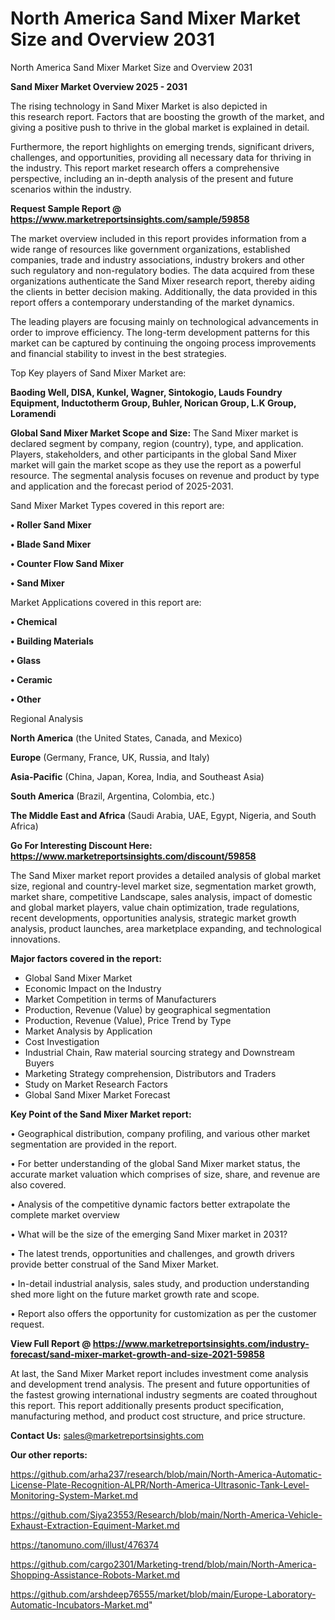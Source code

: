 # North America Sand Mixer Market Size and Overview 2031
 North America Sand Mixer Market Size and Overview 2031

<Strong> Sand Mixer Market Overview 2025 - 2031</strong>

The rising technology in Sand Mixer Market is also depicted in this research report. Factors that are boosting the growth of the market, and giving a positive push to thrive in the global market is explained in detail.

Furthermore, the report highlights on emerging trends, significant drivers, challenges, and opportunities, providing all necessary data for thriving in the industry. This report market research offers a comprehensive perspective, including an in-depth analysis of the present and future scenarios within the industry.

<strong>Request Sample Report @ <a href=https://www.marketreportsinsights.com/sample/59858>https://www.marketreportsinsights.com/sample/59858</a></strong>

The market overview included in this report provides information from a wide range of resources like government organizations, established companies, trade and industry associations, industry brokers and other such regulatory and non-regulatory bodies. The data acquired from these organizations authenticate the Sand Mixer research report, thereby aiding the clients in better decision making. Additionally, the data provided in this report offers a contemporary understanding of the market dynamics.

The leading players are focusing mainly on technological advancements in order to improve efficiency. The long-term development patterns for this market can be captured by continuing the ongoing process improvements and financial stability to invest in the best strategies.

Top Key players of Sand Mixer Market are:

<strong>Baoding Well, DISA, Kunkel, Wagner, Sintokogio, Lauds Foundry Equipment, Inductotherm Group, Buhler, Norican Group, L.K Group, Loramendi</strong>

<strong><b>Global Sand Mixer Market Scope and Size:</b></strong>
The Sand Mixer market is declared segment by company, region (country), type, and application. Players, stakeholders, and other participants in the global Sand Mixer market will gain the market scope as they use the report as a powerful resource. The segmental analysis focuses on revenue and product by type and application and the forecast period of 2025-2031.

Sand Mixer Market Types covered in this report are:

<strong>• Roller Sand Mixer

• Blade Sand Mixer

• Counter Flow Sand Mixer

• Sand Mixer</strong>

Market Applications covered in this report are:

<strong>• Chemical

• Building Materials

• Glass

• Ceramic

• Other</strong> 

Regional Analysis

<strong>North America</strong> (the United States, Canada, and Mexico)

<strong>Europe</strong> (Germany, France, UK, Russia, and Italy)

<strong>Asia-Pacific</strong> (China, Japan, Korea, India, and Southeast Asia)

<strong>South America</strong> (Brazil, Argentina, Colombia, etc.)

<strong>The Middle East and Africa</strong> (Saudi Arabia, UAE, Egypt, Nigeria, and South Africa)

<strong>Go For Interesting Discount Here: <a href=https://www.marketreportsinsights.com/discount/59858>https://www.marketreportsinsights.com/discount/59858</a></strong>

The Sand Mixer market report provides a detailed analysis of global market size, regional and country-level market size, segmentation market growth, market share, competitive Landscape, sales analysis, impact of domestic and global market players, value chain optimization, trade regulations, recent developments, opportunities analysis, strategic market growth analysis, product launches, area marketplace expanding, and technological innovations.

<strong><b>Major factors covered in the report:</b></strong>
<ul>
  <li>Global Sand Mixer Market </li>
  <li>Economic Impact on the Industry</li>
  <li>Market Competition in terms of Manufacturers</li>
  <li>Production, Revenue (Value) by geographical segmentation</li>
  <li>Production, Revenue (Value), Price Trend by Type</li>
  <li>Market Analysis by Application</li>
  <li>Cost Investigation</li>
  <li>Industrial Chain, Raw material sourcing strategy and Downstream Buyers</li>
  <li>Marketing Strategy comprehension, Distributors and Traders</li>
  <li>Study on Market Research Factors</li>
  <li>Global Sand Mixer Market Forecast</li>
</ul>

<strong><b>Key Point of the Sand Mixer Market report:</b></strong>

• Geographical distribution, company profiling, and various other market segmentation are provided in the report.

• For better understanding of the global Sand Mixer market status, the accurate market valuation which comprises of size, share, and revenue are also covered.

• Analysis of the competitive dynamic factors better extrapolate the complete market overview

• What will be the size of the emerging Sand Mixer market in 2031?

• The latest trends, opportunities and challenges, and growth drivers provide better construal of the Sand Mixer Market.

• In-detail industrial analysis, sales study, and production understanding shed more light on the future market growth rate and scope.

• Report also offers the opportunity for customization as per the customer request.

<strong><b>View Full Report @ <a href=https://www.marketreportsinsights.com/industry-forecast/sand-mixer-market-growth-and-size-2021-59858>https://www.marketreportsinsights.com/industry-forecast/sand-mixer-market-growth-and-size-2021-59858</a></b></strong>


At last, the Sand Mixer Market report includes investment come analysis and development trend analysis. The present and future opportunities of the fastest growing international industry segments are coated throughout this report. This report additionally presents product specification, manufacturing method, and product cost structure, and price structure.

<strong>Contact Us:</strong>
sales@marketreportsinsights.com

<strong>Our other reports:</strong>

<a href=https://github.com/arha237/research/blob/main/North-America-Automatic-License-Plate-Recognition-ALPR/North-America-Ultrasonic-Tank-Level-Monitoring-System-Market.md>https://github.com/arha237/research/blob/main/North-America-Automatic-License-Plate-Recognition-ALPR/North-America-Ultrasonic-Tank-Level-Monitoring-System-Market.md</a>

<a href=https://github.com/Siya23553/Research/blob/main/North-America-Vehicle-Exhaust-Extraction-Equiment-Market.md>https://github.com/Siya23553/Research/blob/main/North-America-Vehicle-Exhaust-Extraction-Equiment-Market.md</a>

<a href=https://tanomuno.com/illust/476374>https://tanomuno.com/illust/476374</a>

<a href=https://github.com/cargo2301/Marketing-trend/blob/main/North-America-Shopping-Assistance-Robots-Market.md>https://github.com/cargo2301/Marketing-trend/blob/main/North-America-Shopping-Assistance-Robots-Market.md</a>

<a href=https://github.com/arshdeep76555/market/blob/main/Europe-Laboratory-Automatic-Incubators-Market.md>https://github.com/arshdeep76555/market/blob/main/Europe-Laboratory-Automatic-Incubators-Market.md</a>"
